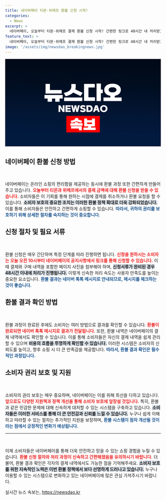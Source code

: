```yaml
---
title: 네이버페이 티몬·위메프 환불 신청 시작!
categories:
  - News
excerpt: >
  네이버페이, 오늘부터 티몬·위메프 결제 환불 신청 시작! 간편한 링크로 48시간 내 처리받고 쉽게 확인하세요!
feature_text: >
  네이버페이, 오늘부터 티몬·위메프 결제 환불 신청 시작! 간편한 링크로 48시간 내 처리받고 쉽게 확인하세요!
image: '/assets/img/newsdao_breakingnews.jpg'
---
```


<p><img src="/assets/img/newsdao_breakingnews.jpg" alt="cryptoinkorea 속보" /></p>

<h2 data-ke-size="size26">네이버페이 환불 신청 방법</h2>

<p data-ke-size="size16">&nbsp;</p>

<p>네이버페이는 온라인 쇼핑의 편리함을 제공하는 동시에 환불 과정 또한 간편하게 만들어 주고 있습니다. <b><span style="color: #ee2323;">오늘부터 티몬과 위메프에서의 결제 금액에 대해 환불 신청을 받을 수 있습니다.</span></b> 소비자들은 이 기회를 통해 원하는 시점에 결제를 취소하거나 환불 요청을 할 수 있습니다. <b><span style="background-color: #21538527;">소비자 보호의 중요한 조치는 이러한 환불 정책 확대로 더욱 강화되었습니다.</span></b> 이를 통해 소비자들은 안전하고 간편하게 쇼핑할 수 있습니다. <b><span style="color: #1a5490;">따라서, 귀하의 권리를 보호하기 위해 상세한 절차를 숙지하는 것이 중요합니다.</span></b></p>

<h2 data-ke-size="size26">신청 절차 및 필요 서류</h2>

<p data-ke-size="size16">&nbsp;</p>

<p>환불 신청은 매우 간단하며 특정 단계를 따라 진행하면 됩니다. <b><span style="color: #ee2323;">신청을 원하시는 소비자는 오늘 오전 10시부터 네이버페이의 공지사항에서 링크를 통해 신청할 수 있습니다.</span></b> 이때 결제와 구매 내역을 포함한 페이지 사진을 첨부해야 하며, <b><span style="background-color: #21538527;">신청서류가 완비된 경우 48시간 이내에 처리가 진행됩니다.</span></b> 이렇게 신속한 처리 속도는 사용자 만족도를 높이는 중요한 요소입니다. <b><span style="color: #1a5490;">환불 결과는 네이버 톡톡 메시지로 안내되므로, 메시지를 체크하는 것이 좋습니다.</span></b></p>

<h2 data-ke-size="size26">환불 결과 확인 방법</h2>

<p data-ke-size="size16">&nbsp;</p>

<p>환불 과정이 완료된 후에도 소비자는 여러 방법으로 결과를 확인할 수 있습니다. <b><span style="color: #ee2323;">환불이 완료되면 네이버 톡톡 메시지로 결과가 전달됩니다.</span></b> 또한, 환불 내역은 네이버페이의 결제 내역에서도 확인할 수 있습니다. 이를 통해 소비자들은 자신의 결제 내역을 쉽게 관리할 수 있으며 <b><span style="background-color: #21538527;">비용의 흐름을 투명하게 확인할 수 있습니다.</span></b> 이러한 시스템은 소비자의 신뢰도를 높이고, 향후 쇼핑 시 더 큰 만족감을 제공합니다. <b><span style="color: #1a5490;">따라서, 환불 결과 확인은 필수적인 과정입니다.</span></b></p>

<h2 data-ke-size="size26">소비자 권리 보호 및 지원</h2>

<p data-ke-size="size16">&nbsp;</p>

<p>소비자의 권리 보호는 매우 중요하며, 네이버페이는 이를 위해 최선을 다하고 있습니다. <b><span style="color: #ee2323;">앞으로도 다양한 지원책과 정책 개선을 통해 소비자 보호에 앞장설 것입니다.</span></b> 특히, 환불과 같은 민감한 문제에 대해 신속하게 대처할 수 있는 시스템을 구축하고 있습니다. <b><span style="background-color: #21538527;">소비자들은 이러한 서비스를 통해 더 큰 안전감과 신뢰를 느낄 수 있습니다.</span></b> 누구나 쉽게 이해하고 따라할 수 있는 절차는 추가적인 지원을 보장하며, <b><span style="color: #1a5490;">환불 시스템이 점차 개선될 것이라는 점에서 긍정적인 변화가 예상됩니다.</span></b></p>

<hr>

<p data-ke-size="size16">&nbsp;</p>

<p>이제 소비자들은 네이버페이를 통해 더욱 안전하고 믿을 수 있는 쇼핑 경험을 누릴 수 있습니다. <b><span style="color: #ee2323;">환불 신청 절차와 처리 과정이 신속하고 간편해졌음을 유의하시기 바랍니다.</span></b> 더불어, 환불 결과 확인은 각자의 결제 내역에서도 가능한 점을 기억해주세요. <b><span style="background-color: #21538527;">소비자 보호를 위한 지속적인 노력은 이번 환불 정책에서 보다 선명하게 드러나고 있습니다.</span></b> 누구나 이용할 수 있는 시스템으로 변화하고 있는 네이버페이에 많은 관심 가져주시기 바랍니다. </p>
실시간 뉴스 속보는, <a href="https://newsdao.kr" rel="dofollow">https://newsdao.kr</a>


